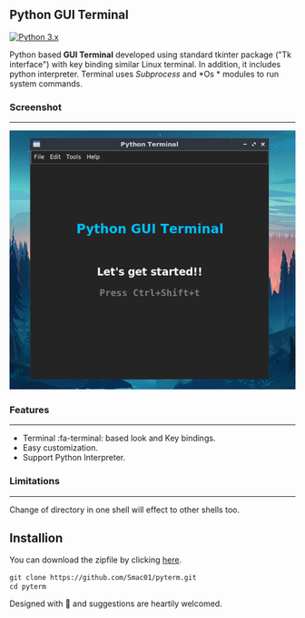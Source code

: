 ## Python GUI Terminal
[![Python 3.x](https://img.shields.io/badge/python-3.x-brightgreen.svg)](https://www.python.org/)

Python based **GUI Terminal** developed using standard tkinter package ("Tk interface") with key binding similar Linux terminal. In addition, it includes python interpreter. Terminal uses *Subprocess* and *Os * modules to run system commands.



### Screenshot
------------
![Screenshot](utils/images/mainscreen.png)

### Features
------
- Terminal :fa-terminal: based look and Key bindings.
- Easy customization.
- Support Python Interpreter.

### Limitations
------
Change of directory in one shell will effect to other shells too. 


## Installion
You can download the zipfile by clicking  [here](https://github.com/Smac01/pyterm/archive/main.zip). 

```
git clone https://github.com/Smac01/pyterm.git
cd pyterm
```

Designed with :blue_heart: and suggestions are heartily welcomed.
